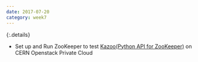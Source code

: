 ```yaml
---
date: 2017-07-20
category: week7
---
```

{:.details}
- Set up and Run ZooKeeper to test [Kazoo(Python API for ZooKeeper)](https://kazoo.readthedocs.io/en/latest/index.html) on CERN Openstack Private Cloud 
